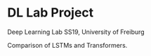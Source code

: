 # DL Lab Project
Deep Learning Lab SS19, University of Freiburg

Comparison of LSTMs and Transformers.
